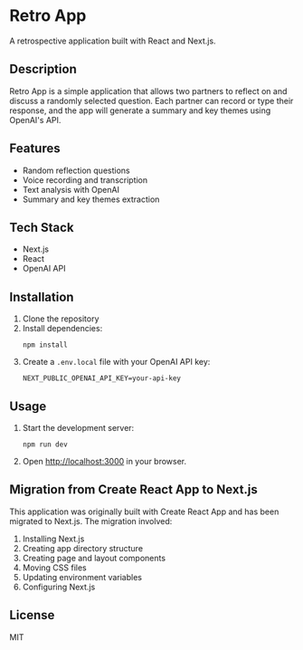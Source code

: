 # Retro App

A retrospective application built with React and Next.js.

## Description

Retro App is a simple application that allows two partners to reflect on and discuss a randomly selected question. Each partner can record or type their response, and the app will generate a summary and key themes using OpenAI's API.

## Features

- Random reflection questions
- Voice recording and transcription
- Text analysis with OpenAI
- Summary and key themes extraction

## Tech Stack

- Next.js
- React
- OpenAI API

## Installation

1. Clone the repository
2. Install dependencies:
   ```
   npm install
   ```
3. Create a `.env.local` file with your OpenAI API key:
   ```
   NEXT_PUBLIC_OPENAI_API_KEY=your-api-key
   ```

## Usage

1. Start the development server:
   ```
   npm run dev
   ```
2. Open [http://localhost:3000](http://localhost:3000) in your browser.

## Migration from Create React App to Next.js

This application was originally built with Create React App and has been migrated to Next.js. The migration involved:

1. Installing Next.js
2. Creating app directory structure
3. Creating page and layout components
4. Moving CSS files
5. Updating environment variables
6. Configuring Next.js

## License

MIT
